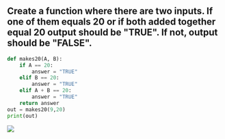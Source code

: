 ## Create a function where there are two inputs. If one of them equals 20 or if both added together equal 20 output should be "TRUE". If not, output should be "FALSE".
```.py
def makes20(A, B):
    if A == 20:
        answer = "TRUE"
    elif B == 20:
        answer = "TRUE"
    elif A + B == 20:
        answer = "TRUE"
    return answer
out = makes20(9,20)
print(out)
```
![](quizpic2)
